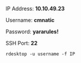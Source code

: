 IP Address: **10.10.49.23**

Username: **cmnatic**

Password: **yararules!**

SSH Port: **22**

`rdesktop -u username -f IP`